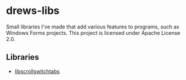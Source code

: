 # drews-libs
 Small libraries I've made that add various features to programs, such as Windows Forms projects. This project is licensed under Apache License 2.0.

## Libraries

- [libscrollswitchtabs](/docs/libscrollswitchtabs-how-to-use.md)